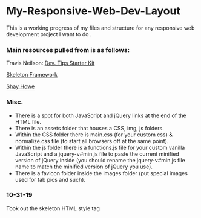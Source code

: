 # My-Responsive-Web-Dev-Layout

This is a working progress of my files and structure for any responsive web development project I want to do .

### Main resources pulled from is as follows:

Travis Neilson: [Dev. Tips Starter Kit](https://github.com/DevTips/DevTips-Starter-Kit)

[Skeleton Framework](http://getskeleton.com/)

[Shay Howe](https://learn.shayhowe.com/)

### Misc.

- There is a spot for both JavaScript and jQuery links at the end of the HTML file.
- There is an assets folder that houses a CSS, img, js folders.
- Within the CSS folder there is main.css (for your custom css) & normalize.css file (to start all browsers off at the same point).
- Within the js folder there is a functions.js file for your custom vanilla JavaScript and a jquery-v#min.js file to paste the current minified version of jQuery inside (you should rename the jquery-v#min.js file name to match the minified version of jQuery you use).
- There is a favicon folder inside the images folder (put special images used for tab pics and such).

### 10-31-19

Took out the skeleton HTML style tag
